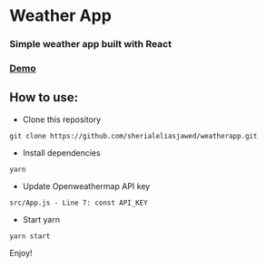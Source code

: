 # Weather App

### Simple weather app built with React

### [Demo](http://eliweatherapp.herokuapp.com/)

## How to use:

- Clone this repository

`git clone https://github.com/sherialeliasjawed/weatherapp.git`

- Install dependencies

`yarn`

- Update Openweathermap API key

`src/App.js - Line 7: const API_KEY`

- Start yarn

`yarn start`

Enjoy!
